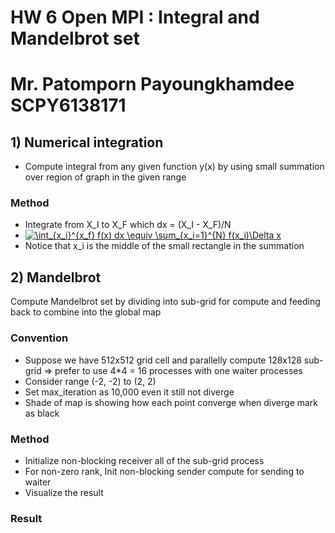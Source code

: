 # HW 6 Open MPI : Integral and Mandelbrot set 
# Mr. Patomporn Payoungkhamdee SCPY6138171

## 1) Numerical integration
* Compute integral from any given function y(x) by using small summation over region of graph in the given range

### Method
* Integrate from X_I to X_F which dx = (X_I - X_F)/N
* <a href="https://www.codecogs.com/eqnedit.php?latex=\int_{x_i}^{x_f}&space;f(x)&space;dx&space;\equiv&space;\sum_{x_i=1}^{N}&space;f(x_i)\Delta&space;x" target="_blank"><img src="https://latex.codecogs.com/svg.latex?\int_{x_i}^{x_f}&space;f(x)&space;dx&space;\equiv&space;\sum_{x_i=1}^{N}&space;f(x_i)\Delta&space;x" title="\int_{x_i}^{x_f} f(x) dx \equiv \sum_{x_i=1}^{N} f(x_i)\Delta x" /></a>
* Notice that x_i is the middle of the small rectangle in the summation

## 2) Mandelbrot
Compute Mandelbrot set by dividing into sub-grid for 
compute and feeding back to combine into the global map

### Convention
* Suppose we have 512x512 grid cell and parallelly compute 128x128 sub-grid => prefer to use 4*4 = 16 processes with one waiter processes
* Consider range (-2, -2) to (2, 2)
* Set max_iteration as 10,000 even it still not diverge
* Shade of map is showing how each point converge when diverge mark as black

### Method
* Initialize non-blocking receiver all of the sub-grid process
* For non-zero rank, Init non-blocking sender compute for sending to waiter
* Visualize the result

### Result